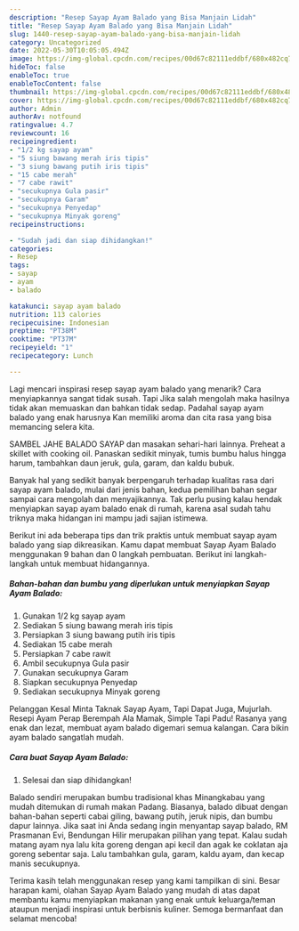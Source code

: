```yaml
---
description: "Resep Sayap Ayam Balado yang Bisa Manjain Lidah"
title: "Resep Sayap Ayam Balado yang Bisa Manjain Lidah"
slug: 1440-resep-sayap-ayam-balado-yang-bisa-manjain-lidah
category: Uncategorized
date: 2022-05-30T10:05:05.494Z
image: https://img-global.cpcdn.com/recipes/00d67c82111eddbf/680x482cq70/sayap-ayam-balado-foto-resep-utama.jpg
hideToc: false
enableToc: true
enableTocContent: false
thumbnail: https://img-global.cpcdn.com/recipes/00d67c82111eddbf/680x482cq70/sayap-ayam-balado-foto-resep-utama.jpg
cover: https://img-global.cpcdn.com/recipes/00d67c82111eddbf/680x482cq70/sayap-ayam-balado-foto-resep-utama.jpg
author: Admin
authorAv: notfound
ratingvalue: 4.7
reviewcount: 16
recipeingredient:
- "1/2 kg sayap ayam"
- "5 siung bawang merah iris tipis"
- "3 siung bawang putih iris tipis"
- "15 cabe merah"
- "7 cabe rawit"
- "secukupnya Gula pasir"
- "secukupnya Garam"
- "secukupnya Penyedap"
- "secukupnya Minyak goreng"
recipeinstructions:

- "Sudah jadi dan siap dihidangkan!"
categories:
- Resep
tags:
- sayap
- ayam
- balado

katakunci: sayap ayam balado 
nutrition: 113 calories
recipecuisine: Indonesian
preptime: "PT38M"
cooktime: "PT37M"
recipeyield: "1"
recipecategory: Lunch

---
```



Lagi mencari inspirasi resep sayap ayam balado yang menarik? Cara menyiapkannya sangat tidak susah. Tapi Jika salah mengolah maka hasilnya tidak akan memuaskan dan bahkan tidak sedap. Padahal sayap ayam balado yang enak harusnya Kan memiliki aroma dan cita rasa yang bisa memancing selera kita.


SAMBEL JAHE BALADO SAYAP dan masakan sehari-hari lainnya. Preheat a skillet with cooking oil. Panaskan sedikit minyak, tumis bumbu halus hingga harum, tambahkan daun jeruk, gula, garam, dan kaldu bubuk.

Banyak hal yang sedikit banyak berpengaruh terhadap kualitas rasa dari sayap ayam balado, mulai dari jenis bahan, kedua pemilihan bahan segar sampai cara mengolah dan menyajikannya. Tak perlu pusing kalau hendak menyiapkan sayap ayam balado enak di rumah, karena asal sudah tahu triknya maka hidangan ini mampu jadi sajian istimewa.


Berikut ini ada beberapa tips dan trik praktis untuk membuat sayap ayam balado yang siap dikreasikan. Kamu dapat membuat Sayap Ayam Balado menggunakan 9 bahan dan 0 langkah pembuatan. Berikut ini langkah-langkah untuk membuat hidangannya.

<!--inarticleads1-->

##### Bahan-bahan dan bumbu yang diperlukan untuk menyiapkan Sayap Ayam Balado:

1. Gunakan 1/2 kg sayap ayam
1. Sediakan 5 siung bawang merah iris tipis
1. Persiapkan 3 siung bawang putih iris tipis
1. Sediakan 15 cabe merah
1. Persiapkan 7 cabe rawit
1. Ambil secukupnya Gula pasir
1. Gunakan secukupnya Garam
1. Siapkan secukupnya Penyedap
1. Sediakan secukupnya Minyak goreng


Pelanggan Kesal Minta Taknak Sayap Ayam, Tapi Dapat Juga, Mujurlah. Resepi Ayam Perap Berempah Ala Mamak, Simple Tapi Padu! Rasanya yang enak dan lezat, membuat ayam balado digemari semua kalangan. Cara bikin ayam balado sangatlah mudah. 

<!--inarticleads2-->

##### Cara buat Sayap Ayam Balado:


1. Selesai dan siap dihidangkan!

Balado sendiri merupakan bumbu tradisional khas Minangkabau yang mudah ditemukan di rumah makan Padang. Biasanya, balado dibuat dengan bahan-bahan seperti cabai giling, bawang putih, jeruk nipis, dan bumbu dapur lainnya. Jika saat ini Anda sedang ingin menyantap sayap balado, RM Prasmanan Evi, Bendungan Hilir merupakan pilihan yang tepat. Kalau sudah matang ayam nya lalu kita goreng dengan api kecil dan agak ke coklatan aja goreng sebentar saja. Lalu tambahkan gula, garam, kaldu ayam, dan kecap manis secukupnya. 

Terima kasih telah menggunakan resep yang kami tampilkan di sini. Besar harapan kami, olahan Sayap Ayam Balado yang mudah di atas dapat membantu kamu menyiapkan makanan yang enak untuk keluarga/teman ataupun menjadi inspirasi untuk berbisnis kuliner. Semoga bermanfaat dan selamat mencoba!
